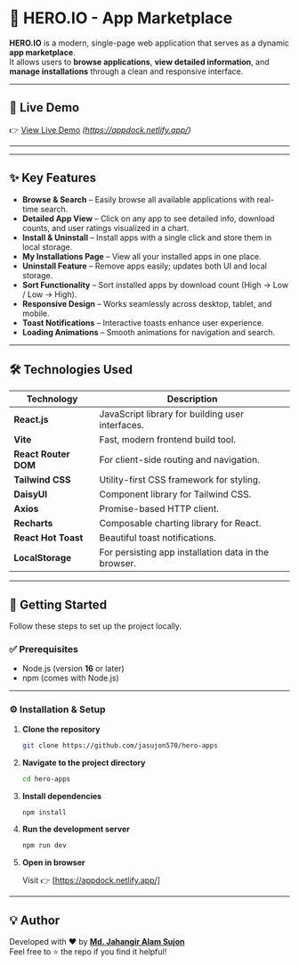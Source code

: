 # 🚀 HERO.IO - App Marketplace

**HERO.IO** is a modern, single-page web application that serves as a dynamic **app marketplace**.  
It allows users to **browse applications**, **view detailed information**, and **manage installations** through a clean and responsive interface.

---

## 🔴 Live Demo
👉 [View Live Demo](#) *(https://appdock.netlify.app/)*

---



---

## ✨ Key Features

- **Browse & Search** – Easily browse all available applications with real-time search.
- **Detailed App View** – Click on any app to see detailed info, download counts, and user ratings visualized in a chart.
- **Install & Uninstall** – Install apps with a single click and store them in local storage.
- **My Installations Page** – View all your installed apps in one place.
- **Uninstall Feature** – Remove apps easily; updates both UI and local storage.
- **Sort Functionality** – Sort installed apps by download count (High → Low / Low → High).
- **Responsive Design** – Works seamlessly across desktop, tablet, and mobile.
- **Toast Notifications** – Interactive toasts enhance user experience.
- **Loading Animations** – Smooth animations for navigation and search.

---

## 🛠️ Technologies Used

| Technology | Description |
|-------------|-------------|
| **React.js** | JavaScript library for building user interfaces. |
| **Vite** | Fast, modern frontend build tool. |
| **React Router DOM** | For client-side routing and navigation. |
| **Tailwind CSS** | Utility-first CSS framework for styling. |
| **DaisyUI** | Component library for Tailwind CSS. |
| **Axios** | Promise-based HTTP client. |
| **Recharts** | Composable charting library for React. |
| **React Hot Toast** | Beautiful toast notifications. |
| **LocalStorage** | For persisting app installation data in the browser. |

---

## 🚀 Getting Started

Follow these steps to set up the project locally.

### ✅ Prerequisites

- Node.js (version **16** or later)
- npm (comes with Node.js)

---

### ⚙️ Installation & Setup

1. **Clone the repository**

   ```bash
   git clone https://github.com/jasujon570/hero-apps
   ```

2. **Navigate to the project directory**

   ```bash
   cd hero-apps
   ```

3. **Install dependencies**

   ```bash
   npm install
   ```

4. **Run the development server**

   ```bash
   npm run dev
   ```

5. **Open in browser**

   Visit 👉 [https://appdock.netlify.app/]

---


## 💡 Author

Developed with ❤️ by **[Md. Jahangir Alam Sujon](https://github.com/jasujon570)**  
Feel free to ⭐ the repo if you find it helpful!
